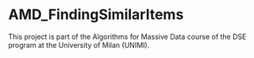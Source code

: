 # AMD_FindingSimilarItems
This project is part of the Algorithms for Massive Data course of the DSE program at the University of Milan (UNIMI).
